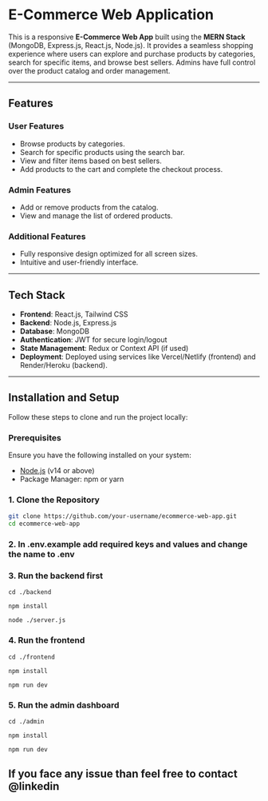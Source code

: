 # E-Commerce Web Application

This is a responsive **E-Commerce Web App** built using the **MERN Stack** (MongoDB, Express.js, React.js, Node.js). It provides a seamless shopping experience where users can explore and purchase products by categories, search for specific items, and browse best sellers. Admins have full control over the product catalog and order management.

---

## Features

### User Features
- Browse products by categories.
- Search for specific products using the search bar.
- View and filter items based on best sellers.
- Add products to the cart and complete the checkout process.

### Admin Features
- Add or remove products from the catalog.
- View and manage the list of ordered products.

### Additional Features
- Fully responsive design optimized for all screen sizes.
- Intuitive and user-friendly interface.

---

## Tech Stack

- **Frontend**: React.js, Tailwind CSS
- **Backend**: Node.js, Express.js
- **Database**: MongoDB
- **Authentication**: JWT for secure login/logout
- **State Management**: Redux or Context API (if used)
- **Deployment**: Deployed using services like Vercel/Netlify (frontend) and Render/Heroku (backend).

---

## Installation and Setup

Follow these steps to clone and run the project locally:

### Prerequisites
Ensure you have the following installed on your system:
- [Node.js](https://nodejs.org/) (v14 or above)
- Package Manager: npm or yarn

### 1. Clone the Repository
```bash
git clone https://github.com/your-username/ecommerce-web-app.git
cd ecommerce-web-app
```

###  2. In .env.example add required keys and values and change the name to .env

### 3. Run the backend first

```
cd ./backend
```

``` 
npm install
 ```

```
node ./server.js
```
### 4. Run the frontend

```
cd ./frontend
```
``` 
npm install
 ```
```
npm run dev
```
### 5. Run the admin dashboard


```
cd ./admin
```

``` 
npm install
 ```
``` 
npm run dev
 ```

## If you face any issue than feel free to contact @linkedin


